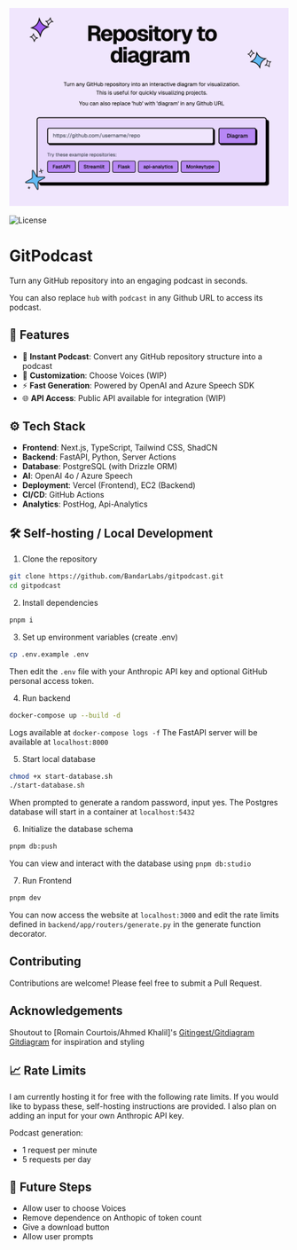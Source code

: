[![Image](./docs/readme_img.png "GitPodcast Front Page")](https://gitpodcast.com/)

![License](https://img.shields.io/badge/license-MIT-blue.svg)

# GitPodcast

Turn any GitHub repository into an engaging podcast in seconds.

You can also replace `hub` with `podcast` in any Github URL to access its podcast.

## 🚀 Features

- 👀 **Instant Podcast**: Convert any GitHub repository structure into a podcast
- 🎨 **Customization**: Choose Voices (WIP)
- ⚡ **Fast Generation**: Powered by OpenAI and Azure Speech SDK
- 🌐 **API Access**: Public API available for integration (WIP)

## ⚙️ Tech Stack

- **Frontend**: Next.js, TypeScript, Tailwind CSS, ShadCN
- **Backend**: FastAPI, Python, Server Actions
- **Database**: PostgreSQL (with Drizzle ORM)
- **AI**: OpenAI 4o / Azure Speech
- **Deployment**: Vercel (Frontend), EC2 (Backend)
- **CI/CD**: GitHub Actions
- **Analytics**: PostHog, Api-Analytics

## 🛠️ Self-hosting / Local Development

1. Clone the repository

```bash
git clone https://github.com/BandarLabs/gitpodcast.git
cd gitpodcast
```

2. Install dependencies

```bash
pnpm i
```

3. Set up environment variables (create .env)

```bash
cp .env.example .env
```

Then edit the `.env` file with your Anthropic API key and optional GitHub personal access token.

4. Run backend

```bash
docker-compose up --build -d
```

Logs available at `docker-compose logs -f`
The FastAPI server will be available at `localhost:8000`

5. Start local database

```bash
chmod +x start-database.sh
./start-database.sh
```

When prompted to generate a random password, input yes.
The Postgres database will start in a container at `localhost:5432`

6. Initialize the database schema

```bash
pnpm db:push
```

You can view and interact with the database using `pnpm db:studio`

7. Run Frontend

```bash
pnpm dev
```

You can now access the website at `localhost:3000` and edit the rate limits defined in `backend/app/routers/generate.py` in the generate function decorator.

## Contributing

Contributions are welcome! Please feel free to submit a Pull Request.

## Acknowledgements

Shoutout to [Romain Courtois/Ahmed Khalil]'s [Gitingest/Gitdiagram](https://gitingest.com/)  [Gitdiagram](https://gitdiagram.com/) for inspiration and styling

## 📈 Rate Limits

I am currently hosting it for free with the following rate limits. If you would like to bypass these, self-hosting instructions are provided. I also plan on adding an input for your own Anthropic API key.

Podcast generation:

- 1 request per minute
- 5 requests per day

## 🤔 Future Steps

- Allow user to choose Voices
- Remove dependence on Anthopic of token count
- Give a download button
- Allow user prompts
